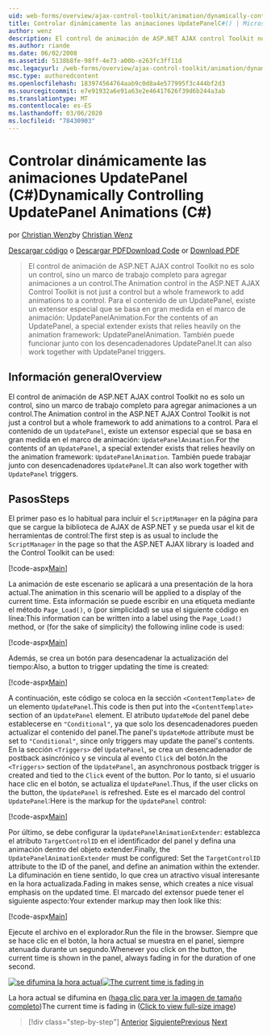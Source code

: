 ```yaml
---
uid: web-forms/overview/ajax-control-toolkit/animation/dynamically-controlling-updatepanel-animations-cs
title: Controlar dinámicamente las animaciones UpdatePanelC#() | Microsoft Docs
author: wenz
description: El control de animación de ASP.NET AJAX control Toolkit no es solo un control, sino un marco de trabajo completo para agregar animaciones a un control. Para el contenido de...
ms.author: riande
ms.date: 06/02/2008
ms.assetid: 5138b8fe-98ff-4e73-a00b-e263fc3ff11d
msc.legacyurl: /web-forms/overview/ajax-control-toolkit/animation/dynamically-controlling-updatepanel-animations-cs
msc.type: authoredcontent
ms.openlocfilehash: 183974564764aab9c0d8a4e577995f3c444bf2d3
ms.sourcegitcommit: e7e91932a6e91a63e2e46417626f39d6b244a3ab
ms.translationtype: MT
ms.contentlocale: es-ES
ms.lasthandoff: 03/06/2020
ms.locfileid: "78430903"
---
```

# <a name="dynamically-controlling-updatepanel-animations-c"></a><span data-ttu-id="2cb0c-104">Controlar dinámicamente las animaciones UpdatePanel (C#)</span><span class="sxs-lookup"><span data-stu-id="2cb0c-104">Dynamically Controlling UpdatePanel Animations (C#)</span></span>

<span data-ttu-id="2cb0c-105">por [Christian Wenz](https://github.com/wenz)</span><span class="sxs-lookup"><span data-stu-id="2cb0c-105">by [Christian Wenz](https://github.com/wenz)</span></span>

<span data-ttu-id="2cb0c-106">[Descargar código](https://download.microsoft.com/download/9/3/f/93f8daea-bebd-4821-833b-95205389c7d0/UpdatePanelAnimation2.cs.zip) o [Descargar PDF](https://download.microsoft.com/download/b/6/a/b6ae89ee-df69-4c87-9bfb-ad1eb2b23373/updatepanelanimation2CS.pdf)</span><span class="sxs-lookup"><span data-stu-id="2cb0c-106">[Download Code](https://download.microsoft.com/download/9/3/f/93f8daea-bebd-4821-833b-95205389c7d0/UpdatePanelAnimation2.cs.zip) or [Download PDF](https://download.microsoft.com/download/b/6/a/b6ae89ee-df69-4c87-9bfb-ad1eb2b23373/updatepanelanimation2CS.pdf)</span></span>

> <span data-ttu-id="2cb0c-107">El control de animación de ASP.NET AJAX control Toolkit no es solo un control, sino un marco de trabajo completo para agregar animaciones a un control.</span><span class="sxs-lookup"><span data-stu-id="2cb0c-107">The Animation control in the ASP.NET AJAX Control Toolkit is not just a control but a whole framework to add animations to a control.</span></span> <span data-ttu-id="2cb0c-108">Para el contenido de un UpdatePanel, existe un extensor especial que se basa en gran medida en el marco de animación: UpdatePanelAnimation.</span><span class="sxs-lookup"><span data-stu-id="2cb0c-108">For the contents of an UpdatePanel, a special extender exists that relies heavily on the animation framework: UpdatePanelAnimation.</span></span> <span data-ttu-id="2cb0c-109">También puede funcionar junto con los desencadenadores UpdatePanel.</span><span class="sxs-lookup"><span data-stu-id="2cb0c-109">It can also work together with UpdatePanel triggers.</span></span>

## <a name="overview"></a><span data-ttu-id="2cb0c-110">Información general</span><span class="sxs-lookup"><span data-stu-id="2cb0c-110">Overview</span></span>

<span data-ttu-id="2cb0c-111">El control de animación de ASP.NET AJAX control Toolkit no es solo un control, sino un marco de trabajo completo para agregar animaciones a un control.</span><span class="sxs-lookup"><span data-stu-id="2cb0c-111">The Animation control in the ASP.NET AJAX Control Toolkit is not just a control but a whole framework to add animations to a control.</span></span> <span data-ttu-id="2cb0c-112">Para el contenido de un `UpdatePanel`, existe un extensor especial que se basa en gran medida en el marco de animación: `UpdatePanelAnimation`.</span><span class="sxs-lookup"><span data-stu-id="2cb0c-112">For the contents of an `UpdatePanel`, a special extender exists that relies heavily on the animation framework: `UpdatePanelAnimation`.</span></span> <span data-ttu-id="2cb0c-113">También puede trabajar junto con desencadenadores `UpdatePanel`.</span><span class="sxs-lookup"><span data-stu-id="2cb0c-113">It can also work together with `UpdatePanel` triggers.</span></span>

## <a name="steps"></a><span data-ttu-id="2cb0c-114">Pasos</span><span class="sxs-lookup"><span data-stu-id="2cb0c-114">Steps</span></span>

<span data-ttu-id="2cb0c-115">El primer paso es lo habitual para incluir el `ScriptManager` en la página para que se cargue la biblioteca de AJAX de ASP.NET y se pueda usar el kit de herramientas de control:</span><span class="sxs-lookup"><span data-stu-id="2cb0c-115">The first step is as usual to include the `ScriptManager` in the page so that the ASP.NET AJAX library is loaded and the Control Toolkit can be used:</span></span>

[!code-aspx[Main](dynamically-controlling-updatepanel-animations-cs/samples/sample1.aspx)]

<span data-ttu-id="2cb0c-116">La animación de este escenario se aplicará a una presentación de la hora actual.</span><span class="sxs-lookup"><span data-stu-id="2cb0c-116">The animation in this scenario will be applied to a display of the current time.</span></span> <span data-ttu-id="2cb0c-117">Esta información se puede escribir en una etiqueta mediante el método `Page_Load()`, o (por simplicidad) se usa el siguiente código en línea:</span><span class="sxs-lookup"><span data-stu-id="2cb0c-117">This information can be written into a label using the `Page_Load()` method, or (for the sake of simplicity) the following inline code is used:</span></span>

[!code-aspx[Main](dynamically-controlling-updatepanel-animations-cs/samples/sample2.aspx)]

<span data-ttu-id="2cb0c-118">Además, se crea un botón para desencadenar la actualización del tiempo:</span><span class="sxs-lookup"><span data-stu-id="2cb0c-118">Also, a button to trigger updating the time is created:</span></span>

[!code-aspx[Main](dynamically-controlling-updatepanel-animations-cs/samples/sample3.aspx)]

<span data-ttu-id="2cb0c-119">A continuación, este código se coloca en la sección `<ContentTemplate>` de un elemento `UpdatePanel`.</span><span class="sxs-lookup"><span data-stu-id="2cb0c-119">This code is then put into the `<ContentTemplate>` section of an `UpdatePanel` element.</span></span> <span data-ttu-id="2cb0c-120">El atributo `UpdateMode` del panel debe establecerse en `"Conditional"`, ya que solo los desencadenadores pueden actualizar el contenido del panel.</span><span class="sxs-lookup"><span data-stu-id="2cb0c-120">The panel's `UpdateMode` attribute must be set to `"Conditional"`, since only triggers may update the panel's contents.</span></span> <span data-ttu-id="2cb0c-121">En la sección `<Triggers>` del `UpdatePanel`, se crea un desencadenador de postback asincrónico y se vincula al evento `Click` del botón.</span><span class="sxs-lookup"><span data-stu-id="2cb0c-121">In the `<Triggers>` section of the `UpdatePanel`, an asynchronous postback trigger is created and tied to the `Click` event of the button.</span></span> <span data-ttu-id="2cb0c-122">Por lo tanto, si el usuario hace clic en el botón, se actualiza el `UpdatePanel`.</span><span class="sxs-lookup"><span data-stu-id="2cb0c-122">Thus, if the user clicks on the button, the `UpdatePanel` is refreshed.</span></span> <span data-ttu-id="2cb0c-123">Este es el marcado del control `UpdatePanel`:</span><span class="sxs-lookup"><span data-stu-id="2cb0c-123">Here is the markup for the `UpdatePanel` control:</span></span>

[!code-aspx[Main](dynamically-controlling-updatepanel-animations-cs/samples/sample4.aspx)]

<span data-ttu-id="2cb0c-124">Por último, se debe configurar la `UpdatePanelAnimationExtender`: establezca el atributo `TargetControlID` en el identificador del panel y defina una animación dentro del objeto extender.</span><span class="sxs-lookup"><span data-stu-id="2cb0c-124">Finally, the `UpdatePanelAnimationExtender` must be configured: Set the `TargetControlID` attribute to the ID of the panel, and define an animation within the extender.</span></span> <span data-ttu-id="2cb0c-125">La difuminación en tiene sentido, lo que crea un atractivo visual interesante en la hora actualizada.</span><span class="sxs-lookup"><span data-stu-id="2cb0c-125">Fading in makes sense, which creates a nice visual emphasis on the updated time.</span></span> <span data-ttu-id="2cb0c-126">El marcado del extensor puede tener el siguiente aspecto:</span><span class="sxs-lookup"><span data-stu-id="2cb0c-126">Your extender markup may then look like this:</span></span>

[!code-aspx[Main](dynamically-controlling-updatepanel-animations-cs/samples/sample5.aspx)]

<span data-ttu-id="2cb0c-127">Ejecute el archivo en el explorador.</span><span class="sxs-lookup"><span data-stu-id="2cb0c-127">Run the file in the browser.</span></span> <span data-ttu-id="2cb0c-128">Siempre que se hace clic en el botón, la hora actual se muestra en el panel, siempre atenuada durante un segundo.</span><span class="sxs-lookup"><span data-stu-id="2cb0c-128">Whenever you click on the button, the current time is shown in the panel, always fading in for the duration of one second.</span></span>

<span data-ttu-id="2cb0c-129">[![se difumina la hora actual](dynamically-controlling-updatepanel-animations-cs/_static/image2.png)](dynamically-controlling-updatepanel-animations-cs/_static/image1.png)</span><span class="sxs-lookup"><span data-stu-id="2cb0c-129">[![The current time is fading in](dynamically-controlling-updatepanel-animations-cs/_static/image2.png)](dynamically-controlling-updatepanel-animations-cs/_static/image1.png)</span></span>

<span data-ttu-id="2cb0c-130">La hora actual se difumina en ([haga clic para ver la imagen de tamaño completo](dynamically-controlling-updatepanel-animations-cs/_static/image3.png))</span><span class="sxs-lookup"><span data-stu-id="2cb0c-130">The current time is fading in ([Click to view full-size image](dynamically-controlling-updatepanel-animations-cs/_static/image3.png))</span></span>

> [!div class="step-by-step"]
> <span data-ttu-id="2cb0c-131">[Anterior](animating-an-updatepanel-control-cs.md)
> [Siguiente](adding-animation-to-a-control-vb.md)</span><span class="sxs-lookup"><span data-stu-id="2cb0c-131">[Previous](animating-an-updatepanel-control-cs.md)
[Next](adding-animation-to-a-control-vb.md)</span></span>
